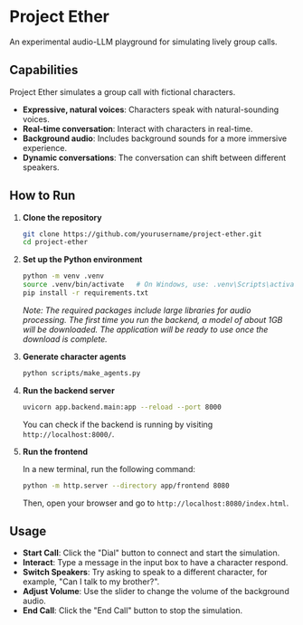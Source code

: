 # Project Ether

An experimental audio-LLM playground for simulating lively group calls.

## Capabilities

Project Ether simulates a group call with fictional characters.

-   **Expressive, natural voices**: Characters speak with natural-sounding voices.
-   **Real-time conversation**: Interact with characters in real-time.
-   **Background audio**: Includes background sounds for a more immersive experience.
-   **Dynamic conversations**: The conversation can shift between different speakers.

## How to Run

1.  **Clone the repository**
    ```bash
    git clone https://github.com/yourusername/project-ether.git
    cd project-ether
    ```

2.  **Set up the Python environment**
    ```bash
    python -m venv .venv
    source .venv/bin/activate   # On Windows, use: .venv\Scripts\activate
    pip install -r requirements.txt
    ```
    *Note: The required packages include large libraries for audio processing. The first time you run the backend, a model of about 1GB will be downloaded. The application will be ready to use once the download is complete.*

3.  **Generate character agents**
    ```bash
    python scripts/make_agents.py
    ```

4.  **Run the backend server**
    ```bash
    uvicorn app.backend.main:app --reload --port 8000
    ```
    You can check if the backend is running by visiting `http://localhost:8000/`.

5.  **Run the frontend**

    In a new terminal, run the following command:
    ```bash
    python -m http.server --directory app/frontend 8080
    ```
    Then, open your browser and go to `http://localhost:8080/index.html`.

## Usage

-   **Start Call**: Click the "Dial" button to connect and start the simulation.
-   **Interact**: Type a message in the input box to have a character respond.
-   **Switch Speakers**: Try asking to speak to a different character, for example, "Can I talk to my brother?".
-   **Adjust Volume**: Use the slider to change the volume of the background audio.
-   **End Call**: Click the "End Call" button to stop the simulation.
